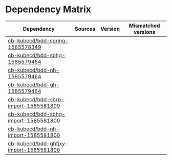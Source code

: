 # Dependency Matrix

Dependency | Sources | Version | Mismatched versions
---------- | ------- | ------- | -------------------
[cb-kubecd/bdd-spring-1585578349](https://github.com/cb-kubecd/bdd-spring-1585578349.git) |  | []() | 
[cb-kubecd/bdd-sbhg-1585579464](https://github.com/cb-kubecd/bdd-sbhg-1585579464.git) |  | []() | 
[cb-kubecd/bdd-nh-1585579464](https://github.com/cb-kubecd/bdd-nh-1585579464.git) |  | []() | 
[cb-kubecd/bdd-gh-1585579464](https://github.com/cb-kubecd/bdd-gh-1585579464.git) |  | []() | 
[cb-kubecd/bdd-sbrp-import-1585581800](https://github.com/cb-kubecd/bdd-sbrp-import-1585581800.git) |  | []() | 
[cb-kubecd/bdd-sbhg-import-1585581800](https://github.com/cb-kubecd/bdd-sbhg-import-1585581800.git) |  | []() | 
[cb-kubecd/bdd-nh-import-1585581800](https://github.com/cb-kubecd/bdd-nh-import-1585581800.git) |  | []() | 
[cb-kubecd/bdd-ghfjxy-import-1585581800](https://github.com/cb-kubecd/bdd-ghfjxy-import-1585581800.git) |  | []() | 
